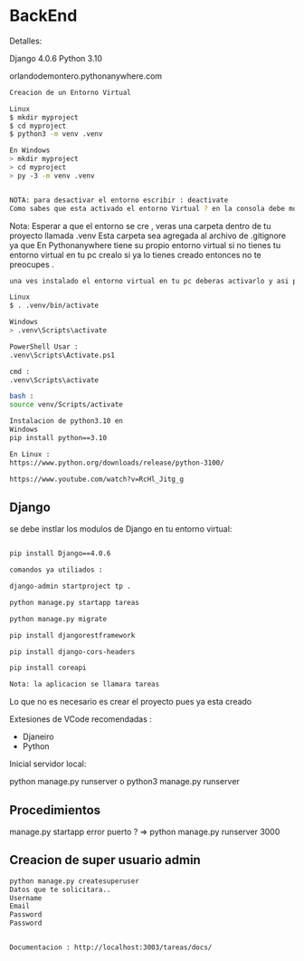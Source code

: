 # BackEnd
Detalles:

Django 4.0.6
Python 3.10

orlandodemontero.pythonanywhere.com

```bash
Creacion de un Entorno Virtual

Linux
$ mkdir myproject
$ cd myproject
$ python3 -m venv .venv

En Windows
> mkdir myproject
> cd myproject
> py -3 -m venv .venv


NOTA: para desactivar el entorno escribir : deactivate
Como sabes que esta activado el entorno Virtual ? en la consola debe mostrarse .venv
```

Nota: Esperar a que el entorno se cre , veras una carpeta dentro de tu proyecto llamada .venv
Esta carpeta sea agregada al archivo de .gitignore ya que En Pythonanywhere tiene su propio entorno virtual
si no tienes tu entorno virtual en tu pc crealo si ya lo tienes creado entonces no te preocupes .

```bash
una ves instalado el entorno virtual en tu pc deberas activarlo y asi poder trabajar este paso lo debes realizar cada vez trabajaras en el proyecto.

Linux
$ . .venv/bin/activate

Windows
> .venv\Scripts\activate

PowerShell Usar :
.venv\Scripts\Activate.ps1

cmd :
.venv\Scripts\activate

bash :
source venv/Scripts/activate
```

```bash
Instalacion de python3.10 en 
Windows
pip install python==3.10

En Linux :
https://www.python.org/downloads/release/python-3100/

https://www.youtube.com/watch?v=RcHl_Jitg_g

```

## Django

se debe instlar los modulos de Django en tu entorno virtual:

```bash

pip install Django==4.0.6 

comandos ya utiliados :

django-admin startproject tp .

python manage.py startapp tareas

python manage.py migrate

pip install djangorestframework

pip install django-cors-headers

pip install coreapi

Nota: la aplicacion se llamara tareas


```



Lo que no es necesario es crear el proyecto pues ya esta creado

Extesiones de VCode recomendadas :

* Djaneiro
* Python

Inicial servidor local:

python manage.py runserver
o
python3 manage.py runserver


## Procedimientos

manage.py startapp
error puerto ? => python manage.py runserver 3000

## Creacion de super usuario admin

```bash
python manage.py createsuperuser
Datos que te solicitara..
Username
Email
Password
Password
```


```bash

Documentacion : http://localhost:3003/tareas/docs/ 

```